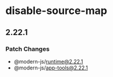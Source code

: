# disable-source-map

## 2.22.1

### Patch Changes

- @modern-js/runtime@2.22.1
- @modern-js/app-tools@2.22.1
